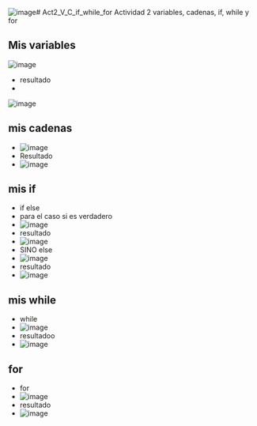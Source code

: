 ![image](https://github.com/user-attachments/assets/a481e4a6-899e-4b6c-a3e3-a1d18bfebd0e)# Act2_V_C_if_while_for
Actividad 2 variables, cadenas, if, while y for

## Mis variables
![image](https://github.com/user-attachments/assets/1b9e10dc-9140-4b95-80c4-182860bcdb2c)
 - resultado
 - 
![image](https://github.com/user-attachments/assets/f40ab3dc-8dae-4502-9a7b-c4f57b6f2830)

## mis cadenas
- ![image](https://github.com/user-attachments/assets/88bb5e86-c894-4bda-a908-bc583e6cc82b)
- Resultado
- ![image](https://github.com/user-attachments/assets/1b26eade-fe43-4116-8be9-5015523bfb97)

## mis if
- if else
- para el caso si es verdadero
- ![image](https://github.com/user-attachments/assets/8b2ed50f-e4c5-4afc-b9f9-7e2427fca14d)
- resultado
- ![image](https://github.com/user-attachments/assets/89c79d0e-a8e1-4e96-ad04-3fbd7e9baf34)
- SINO else
- ![image](https://github.com/user-attachments/assets/fac4ccc8-5b39-4925-afde-ec4fa1105e41)
- resultado
- ![image](https://github.com/user-attachments/assets/af25cc6c-ffbf-485d-9b71-98ba60ec2ee9)

## mis while

- while
- ![image](https://github.com/user-attachments/assets/6cc3faa8-ff6c-45cc-9162-c297192cc9db)
- resultadoo
- ![image](https://github.com/user-attachments/assets/0b173a0d-3ad0-4e2c-98db-33ef2494196e)

## for 
- for
- ![image](https://github.com/user-attachments/assets/c43e8a32-2461-429d-aea5-f538d3075cf5)
- resultado
- ![image](https://github.com/user-attachments/assets/279495f8-f385-4a0e-bfc5-d718160e789d)









